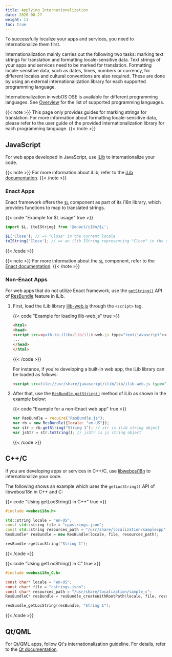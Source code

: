 ```yaml
---
title: Applying Internationalization
date: 2020-08-27
weight: 11
toc: true
---
```


To successfully localize your apps and services, you need to internationalize them first.

Internationalization mainly carries out the following two tasks: marking text strings for translation and formatting locale-sensitive data. Text strings of your apps and services need to be marked for translation. Formatting locale-sensitive data, such as dates, times, numbers or currency, for different locales and cultural conventions are also required. These are done by using an external internationalization library for each supported programming language. 

Internationalization in webOS OSE is available for different programming languages.  See [Overview](/docs/guides/development/localization/localization-guide#overview) for the list of supported programming languages.

{{< note >}}
This page only provides guides for marking strings for translation. For more information about formatting locale-sensitive data, please refer to the user guide of the provided internationalization library for each programming language.
{{< /note >}}

## JavaScript

For web apps developed in JavaScript, use [iLib](https://github.com/iLib-js/iLib) to internationalize your code.

{{< note >}}
For more information about iLib, refer to the [iLib documentation](https://github.com/iLib-js/iLib/blob/development/docs/index.md).
{{< /note >}}

### Enact Apps

Enact framework offers the [`$L`](https://enactjs.com/docs/modules/i18n/$L/) component as part of its i18n library, which provides functions to map to translated strings.

{{< code "Example for $L usage" true >}}
``` js
import $L, {toIString} from '@enact/i18n/$L';

$L('Close'); // => "Close" in the current locale
toIString('Close'); // => an ilib IString representing "Close" in the current locale
```
{{< /code >}}

{{< note >}}
For more information about the [`$L`](https://enactjs.com/docs/modules/i18n/$L/) component, refer to the [Enact documentation](https://enactjs.com/docs/modules/i18n/$L/).
{{< /note >}}

### Non-Enact Apps

For web apps that do not utilize Enact framework, use the [`getString()`](https://ilib-js.github.io/iLib/docs/api/jsdoc/symbols/ResBundle.html#getString) API of [ResBundle](https://ilib-js.github.io/iLib/docs/api/jsdoc/symbols/ResBundle.html) feature in iLib.

1.  First, load the iLib library [ilib-web.js](https://github.com/iLib-js/iLib/blob/development/js/lib/ilib-web.js) through the `<script>` tag.

    {{< code "Example for loading ilib-web.js" true >}}
    ``` html
    <html>
    <head>
    <script src=<path-to-ilib>/lib/ilib-web.js type="text/javascript"></script>
    ...
    </head>
    </html>
    ```
    {{< /code >}}

    For instance, if you're developing a built-in web app, the iLib library can be loaded as follows:

    ``` html
    <script src=file://usr/share/javascript/ilib/lib/ilib-web.js type="text/javascript"></script>
    ```

2.  After that, use the [`ResBundle.getString()`](https://ilib-js.github.io/iLib/docs/api/jsdoc/symbols/ResBundle.html#getString) method of iLib as shown in the example below:

    {{< code "Example for a non-Enact web app" true >}}
    ```js
    var ResBundle = require("ResBundle.js");
    var rb = new ResBundle({locale: "en-US"});
    var str = rb.getString("String 1"); // str is iLib string object
    var jsStr = str.toString(); // jsStr is js string object
    ```
    {{< /code >}}


## C++/C

If you are developing apps or services in C++/C, use [libwebosi18n](https://github.com/webosose/libwebosi18n) to internationalize your code.

The following shows an example which uses the `getLocString()` API of libwebosi18n in C++ and C:

{{< code "Using getLocString() in C++" true >}}
```cpp
#include <webosi18n.h>

std::string locale = "en-US";
const std::string file = "cppstrings.json";
const std::string resources_path = "/usr/share/localization/samplecpp";
ResBundle* resBundle = new ResBundle(locale, file, resources_path);

resBundle->getLocString("String 1");
```
{{< /code >}}

{{< code "Using getLocString() in C" true >}}
```c
#include <webosi18n_C.h>

const char* locale = "en-US";
const char* file = "cstrings.json";
const char* resources_path = "/usr/share/localization/sample_c";
ResBundleC* resBundle = resBundle_createWithRootPath(locale, file, resources_path);

resBundle_getLocString(resBundle, "String 1");
```
{{< /code >}}

## Qt/QML

For Qt/QML apps, follow Qt's internationalization guideline. For details, refer to the [Qt documentation](http://doc.qt.io/qt-5/qtquick-internationalization.html).